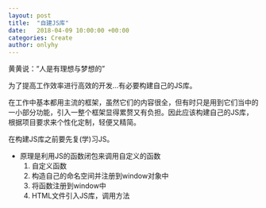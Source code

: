```yaml
---
layout: post
title:  "自建JS库"
date:   2018-04-09 10:00:00 +00:00
categories: Create
author: onlyhy
---
```


黄黄说：“人是有理想与梦想的”

为了提高工作效率进行高效的开发...有必要构建自己的JS库。

在工作中基本都用主流的框架，虽然它们的内容很全，但有时只是用到它们当中的一小部分功能，引入一整个框架显得累赘又有负担。因此应该构建自己的JS库，根据项目要求来个性化定制，轻便又精简。

在构建JS库之前要先复(学)习JS。

* 原理是利用JS的函数闭包来调用自定义的函数
    1. 自定义函数
    2. 构造自己的命名空间并注册到window对象中
    3. 将函数注册到window中
    4. HTML文件引入JS库，调用方法






